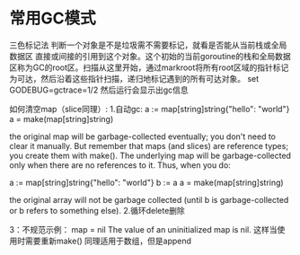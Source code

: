 # 常用GC模式
三色标记法
判断一个对象是不是垃圾需不需要标记，就看是否能从当前栈或全局数据区 直接或间接的引用到这个对象。这个初始的当前goroutine的栈和全局数据区称为GC的root区。扫描从这里开始，通过markroot将所有root区域的指针标记为可达，然后沿着这些指针扫描，递归地标记遇到的所有可达对象。
set GODEBUG=gctrace=1/2
然后运行会显示出gc信息

如何清空map（slice同理）:
1.自动gc:
a := map[string]string{"hello": "world"}
a = make(map[string]string)

the original map will be garbage-collected eventually; you don't need to clear it manually. But remember that maps (and slices) are reference types; you create them with make(). The underlying map will be garbage-collected only when there are no references to it. Thus, when you do:

a := map[string]string{"hello": "world"}
b := a
a = make(map[string]string)

the original array will not be garbage collected (until b is garbage-collected or b refers to something else).
2.循环delete删除

3：不规范示例：
map =  nil
The value of an uninitialized map is nil.
这样当使用时需要重新make()
同理适用于数组，但是append
